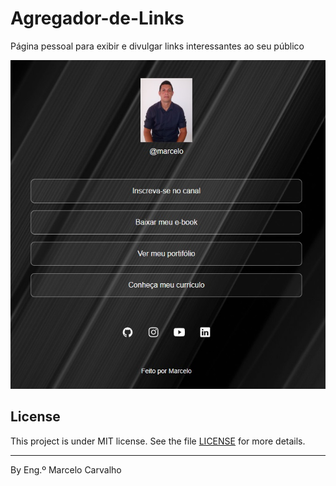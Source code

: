 # Agregador-de-Links

Página pessoal para exibir e divulgar links interessantes ao seu público


<img src="./assets/TELA.jpg">


## License

This project is under MIT license. See the file [LICENSE](.github/LICENSE.md) for more details.

---

By Eng.º Marcelo Carvalho 